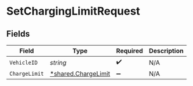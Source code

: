 # SetChargingLimitRequest


## Fields

| Field                                                            | Type                                                             | Required                                                         | Description                                                      |
| ---------------------------------------------------------------- | ---------------------------------------------------------------- | ---------------------------------------------------------------- | ---------------------------------------------------------------- |
| `VehicleID`                                                      | *string*                                                         | :heavy_check_mark:                                               | N/A                                                              |
| `ChargeLimit`                                                    | [*shared.ChargeLimit](../../../pkg/models/shared/chargelimit.md) | :heavy_minus_sign:                                               | N/A                                                              |